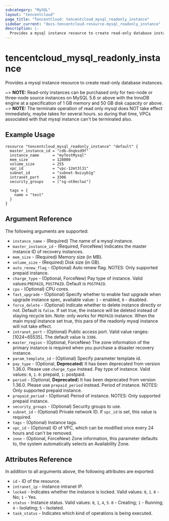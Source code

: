 ```yaml
---
subcategory: "MySQL"
layout: "tencentcloud"
page_title: "TencentCloud: tencentcloud_mysql_readonly_instance"
sidebar_current: "docs-tencentcloud-resource-mysql_readonly_instance"
description: |-
  Provides a mysql instance resource to create read-only database instances.
---
```


# tencentcloud_mysql_readonly_instance

Provides a mysql instance resource to create read-only database instances.

~> **NOTE:** Read-only instances can be purchased only for two-node or three-node source instances on MySQL 5.6 or above with the InnoDB engine at a specification of 1 GB memory and 50 GB disk capacity or above.
~> **NOTE:** The terminate operation of read only mysql does NOT take effect immediately, maybe takes for several hours. so during that time, VPCs associated with that mysql instance can't be terminated also.

## Example Usage

```hcl
resource "tencentcloud_mysql_readonly_instance" "default" {
  master_instance_id = "cdb-dnqksd9f"
  instance_name      = "myTestMysql"
  mem_size           = 128000
  volume_size        = 255
  vpc_id             = "vpc-12mt3l31"
  subnet_id          = "subnet-9uivyb1g"
  intranet_port      = 3306
  security_groups    = ["sg-ot8eclwz"]

  tags = {
    name = "test"
  }
}
```

## Argument Reference

The following arguments are supported:

* `instance_name` - (Required) The name of a mysql instance.
* `master_instance_id` - (Required, ForceNew) Indicates the master instance ID of recovery instances.
* `mem_size` - (Required) Memory size (in MB).
* `volume_size` - (Required) Disk size (in GB).
* `auto_renew_flag` - (Optional) Auto renew flag. NOTES: Only supported prepaid instance.
* `charge_type` - (Optional, ForceNew) Pay type of instance. Valid values:`PREPAID`, `POSTPAID`. Default is `POSTPAID`.
* `cpu` - (Optional) CPU cores.
* `fast_upgrade` - (Optional) Specify whether to enable fast upgrade when upgrade instance spec, available value: `1` - enabled, `0` - disabled.
* `force_delete` - (Optional) Indicate whether to delete instance directly or not. Default is `false`. If set true, the instance will be deleted instead of staying recycle bin. Note: only works for `PREPAID` instance. When the main mysql instance set true, this para of the readonly mysql instance will not take effect.
* `intranet_port` - (Optional) Public access port. Valid value ranges: [1024~65535]. The default value is `3306`.
* `master_region` - (Optional, ForceNew) The zone information of the primary instance is required when you purchase a disaster recovery instance.
* `param_template_id` - (Optional) Specify parameter template id.
* `pay_type` - (Optional, **Deprecated**) It has been deprecated from version 1.36.0. Please use `charge_type` instead. Pay type of instance. Valid values: `0`, `1`. `0`: prepaid, `1`: postpaid.
* `period` - (Optional, **Deprecated**) It has been deprecated from version 1.36.0. Please use `prepaid_period` instead. Period of instance. NOTES: Only supported prepaid instance.
* `prepaid_period` - (Optional) Period of instance. NOTES: Only supported prepaid instance.
* `security_groups` - (Optional) Security groups to use.
* `subnet_id` - (Optional) Private network ID. If `vpc_id` is set, this value is required.
* `tags` - (Optional) Instance tags.
* `vpc_id` - (Optional) ID of VPC, which can be modified once every 24 hours and can't be removed.
* `zone` - (Optional, ForceNew) Zone information, this parameter defaults to, the system automatically selects an Availability Zone.

## Attributes Reference

In addition to all arguments above, the following attributes are exported:

* `id` - ID of the resource.
* `intranet_ip` - instance intranet IP.
* `locked` - Indicates whether the instance is locked. Valid values: `0`, `1`. `0` - No; `1` - Yes.
* `status` - Instance status. Valid values: `0`, `1`, `4`, `5`. `0` - Creating; `1` - Running; `4` - Isolating; `5` - Isolated.
* `task_status` - Indicates which kind of operations is being executed.


